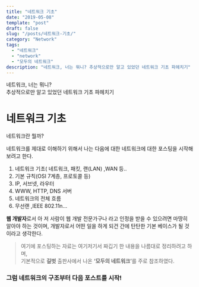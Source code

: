 ```yaml
---
title: "네트워크 기초"
date: "2019-05-08"
template: "post"
draft: false
slug: "/posts/네트워크-기초/"
category: "Network"
tags:
  - "네트워크"
  - "network"
  - "모두의 네트워크"
description: "네트워크, 너는 뭐니? 추상적으로만 알고 있었던 네트워크 기초 파헤치기"
---
```


네트워크, 너는 뭐니?<br>
추상적으로만 알고 있었던 네트워크 기초 파헤치기

# 네트워크 기초

네트워크란 뭘까?

네트워크를 제대로 이해하기 위해서 나는 다음에 대한 네트워크에 대한 포스팅을 시작해보려고 한다.

1. 네트워크 기초( 네트워크, 패킷, 랜(LAN) ,WAN 등..
2. 기본 규칙(OSI 7계층, 프로토콜 등)
3. IP, 서브넷, 라우터
4. WWW, HTTP, DNS 서버
5. 네트워크의 전체 흐름
6. 무선랜 ,IEEE 802.11n...

**웹 개발자**로서 아 저 사람이 웹 개발 전문가구나 라고 인정을 받을 수 있으려면 마땅히 알아야 하는 것이며,
개발자로서 어떤 일을 하게 되건 간에 탄탄한 기본 베이스가 될 것이라고 생각한다.

> 여기에 포스팅하는 자료는 여기저기서 짜깁기 한 내용을 나름대로 정리하려고 하며,  
> 기본적으로 <strong>길벗</strong> 출판사에서 나온 <strong>‘모두의 네트워크’</strong>를 주로 참조하였다.

### 그럼 네트워크의 구조부터 다음 포스트를 시작!
